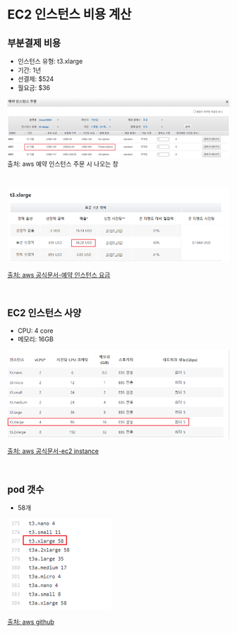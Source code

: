 # EC2 인스턴스 비용 계산

## 부분결제 비용
* 인스턴스 유형: t3.xlarge
* 기간: 1년
* 선결제: $524
* 월요금: $36 

![](imgs/buyinstance.png)
출처: aws 예약 인스턴스 주문 시 나오는 창

<br>

![](imgs/monthly.png)

[출처: aws 공식문서-예약 인스턴스 요금](https://aws.amazon.com/ko/ec2/pricing/reserved-instances/pricing/)

<br>

## EC2 인스턴스 사양
* CPU: 4 core
* 메모리: 16GB

![](imgs/instance.png)

[출처: aws 공식문서-ec2 instance](https://aws.amazon.com/ko/ec2/instance-types/)

<br>

## pod 갯수
* 58개

![](imgs/numberOfpods.png)

[출처: aws github](https://github.com/awslabs/amazon-eks-ami/blob/master/files/eni-max-pods.txt)